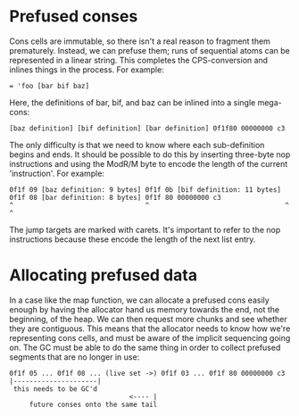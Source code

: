 # Prefused conses

Cons cells are immutable, so there isn't a real reason to fragment them prematurely. Instead, we can prefuse them; runs of sequential atoms can be represented in a linear string. This
completes the CPS-conversion and inlines things in the process. For example:

    = 'foo [bar bif baz]

Here, the definitions of bar, bif, and baz can be inlined into a single mega-cons:

    [baz definition] [bif definition] [bar definition] 0f1f80 00000000 c3

The only difficulty is that we need to know where each sub-definition begins and ends. It should be possible to do this by inserting three-byte nop instructions and using the ModR/M byte to
encode the length of the current 'instruction'. For example:

    0f1f 09 [baz definition: 9 bytes] 0f1f 0b [bif definition: 11 bytes] 0f1f 08 [bar definition: 8 bytes] 0f1f 80 00000000 c3
    ^                                 ^                                  ^                                 ^

The jump targets are marked with carets. It's important to refer to the nop instructions because these encode the length of the next list entry.

# Allocating prefused data

In a case like the map function, we can allocate a prefused cons easily enough by having the allocator hand us memory towards the end, not the beginning, of the heap. We can then request more
chunks and see whether they are contiguous. This means that the allocator needs to know how we're representing cons cells, and must be aware of the implicit sequencing going on. The GC must be
able to do the same thing in order to collect prefused segments that are no longer in use:

    0f1f 05 ... 0f1f 08 ... (live set ->) 0f1f 03 ... 0f1f 80 00000000 c3
    |---------------------|
     this needs to be GC'd
                                  <---- |
         future conses onto the same tail